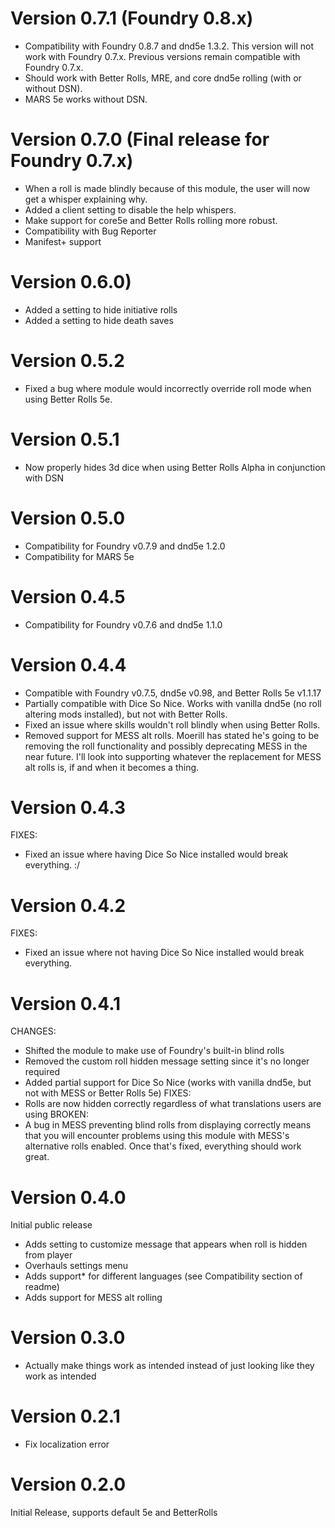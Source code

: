 # Version 0.7.1 (Foundry 0.8.x)
- Compatibility with Foundry 0.8.7 and dnd5e 1.3.2. This version will not work with Foundry 0.7.x. Previous versions remain compatible with Foundry 0.7.x.
- Should work with Better Rolls, MRE, and core dnd5e rolling (with or without DSN).
- MARS 5e works without DSN.

# Version 0.7.0 (Final release for Foundry 0.7.x)
- When a roll is made blindly because of this module, the user will now get a whisper explaining why.
- Added a client setting to disable the help whispers.
- Make support for core5e and Better Rolls rolling more robust.
- Compatibility with Bug Reporter
- Manifest+ support

# Version 0.6.0)
- Added a setting to hide initiative rolls
- Added a setting to hide death saves

# Version 0.5.2
- Fixed a bug where module would incorrectly override roll mode when using Better Rolls 5e.

# Version 0.5.1
- Now properly hides 3d dice when using Better Rolls Alpha in conjunction with DSN

# Version 0.5.0
- Compatibility for Foundry v0.7.9 and dnd5e 1.2.0
- Compatibility for MARS 5e

# Version 0.4.5
- Compatibility for Foundry v0.7.6 and dnd5e 1.1.0

# Version 0.4.4
- Compatible with Foundry v0.7.5, dnd5e v0.98, and Better Rolls 5e v1.1.17
- Partially compatible with Dice So Nice. Works with vanilla dnd5e (no roll altering mods installed), but not with Better Rolls.
- Fixed an issue where skills wouldn't roll blindly when using Better Rolls.
- Removed support for MESS alt rolls. Moerill has stated he's going to be removing the roll functionality and possibly deprecating MESS in the near future. I'll look into supporting whatever the replacement for MESS alt rolls is, if and when it becomes a thing.

# Version 0.4.3
FIXES:
- Fixed an issue where having Dice So Nice installed would break everything. :/

# Version 0.4.2
FIXES:
- Fixed an issue where not having Dice So Nice installed would break everything.

# Version 0.4.1
CHANGES:
- Shifted the module to make use of Foundry's built-in blind rolls
- Removed the custom roll hidden message setting since it's no longer required
- Added partial support for Dice So Nice (works with vanilla dnd5e, but not with MESS or Better Rolls 5e)
FIXES:
- Rolls are now hidden correctly regardless of what translations users are using
BROKEN:
- A bug in MESS preventing blind rolls from displaying correctly means that you will encounter problems using this module with MESS's alternative rolls enabled. Once that's fixed, everything should work great.

# Version 0.4.0
Initial public release
- Adds setting to customize message that appears when roll is hidden from player
- Overhauls settings menu
- Adds support* for different languages (see Compatibility section of readme)
- Adds support for MESS alt rolling

# Version 0.3.0
- Actually make things work as intended instead of just looking like they work as intended

# Version 0.2.1
- Fix localization error

# Version 0.2.0
Initial Release, supports default 5e and BetterRolls
